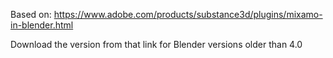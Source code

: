 Based on: https://www.adobe.com/products/substance3d/plugins/mixamo-in-blender.html

Download the version from that link for Blender versions older than 4.0

